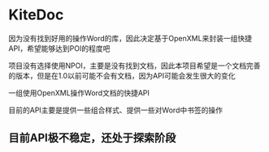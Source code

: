 # KiteDoc

因为没有找到好用的操作Word的库，因此决定基于OpenXML来封装一组快捷API，希望能够达到POI的程度吧

项目没有选择使用NPOI，主要是没有找到文档，因此本项目希望是一个文档完善的版本，但是在1.0以前可能不会有文档，因为API可能会发生很大的变化

一组使用OpenXML操作Word文档的快捷API


目前的API主要是提供一些组合样式、提供一些对Word中书签的操作

## 目前API极不稳定，还处于探索阶段
